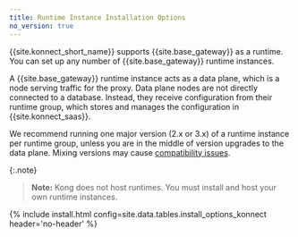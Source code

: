 ```yaml
---
title: Runtime Instance Installation Options
no_version: true
---
```


{{site.konnect_short_name}} supports {{site.base_gateway}} as a runtime.
You can set up any number of {{site.base_gateway}} runtime instances.

A {{site.base_gateway}} runtime instance acts as a data plane, which is a node
serving traffic for the proxy. Data plane nodes are not directly connected
to a database. Instead, they receive configuration from their runtime group,
which stores and manages the configuration in {{site.konnect_saas}}.

We recommend running one major version (2.x or 3.x) of a runtime instance per
runtime group, unless you are in the middle of version upgrades to the data plane.
Mixing versions may cause [compatibility issues](/konnect/runtime-manager/troubleshoot/#version-compatibility).

<!-- Runtime Manager provides pre-populated templates for AWS and Azure that you can create your runtime instances in any of these clouds directly from {{site.konnect_short_name}}. -->

{:.note}
> **Note:** Kong does not host runtimes. You must install and host your own
runtime instances.

{% include install.html config=site.data.tables.install_options_konnect header='no-header' %}
